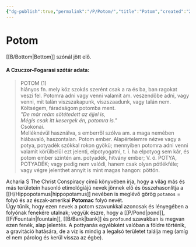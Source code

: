 ```yaml
---
{"dg-publish":true,"permalink":"/P/Potom/","title":"Potom","created":"2023-11-21T09:15","updated":"2024-04-18T15:01"}
---
```



# Potom

[[B/Bottom\|Bottom]] szónál jött elő.  

#### A Czuczor-Fogarasi szótár adata:

> POTOM (1)  
>  hiányos fn. mely köz szokás szerént csak a ra és ba, ban ragokat veszi fel. Potomra adni vagy venni valamit am. veszendőbe adni, vagy venni, mit talán viszszakapunk, viszszaadunk, vagy talán nem. Költségem, fáradságom potomba ment.  
>  *"De már reám sötétedett az éjjel is,  
>  Mégis csak itt kesergek én, potomra is."*  
>  Csokonai.  
>  Melléknévül használva, s emberről szólva am. a maga nemében hiábavaló, haszontalan. Potom ember. Alapértelemre nézve vagy a potya, potyadék szókkal rokon gyökü; mennyiben potomra adni venni valamit körülbelül ezt jelenti, elpotyogatni, t. i. ha elpotyog sem kár, és potom ember szintén am. potyadék, hitvány ember; V. ö. POTYA, POTYADÉK; vagy pedig nem valódi, hanem csak olyan pótlékféle; vagy végre jelenthet annyit is mint magas hangon: pöttön.

Acharia S The Christ Conspiracy című könyvében írja, hogy a világ más és más területein hasonló etimológiájú nevek jönnek elő és összehasonlítja a [[H/Hippopotamus\|hippopotamus]] nevében is meglévő görög `potamos` = folyó és az észak-amerikai **Potomac** folyó nevét.  
Úgy tűnik, hogy ezen nevek a potom szavunkkal azonosak és lényegében a folyónak fenekére utalnak; vegyük észre, hogy a [[P/Pond\|pond]], [[F/Fountain\|fountain]], [[B/Bank\|bank]] és `profound` szavakban is megvan ezen fenék, alap jelentés. A pottyanás egyébként valóban a földre történik, a gravitáció hatására, de a víz is mindig a legalsó területet találja meg (amíg el nem párolog és kerül vissza az égbe).  